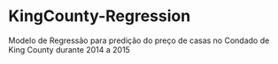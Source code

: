 # KingCounty-Regression
Modelo de Regressão para predição do preço de casas no Condado de King County durante 2014 a 2015
